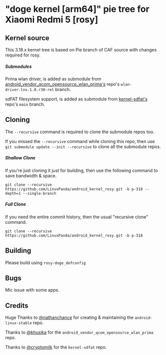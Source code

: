 # "doge kernel [arm64]" pie tree for Xiaomi Redmi 5 [rosy]

## Kernel source
This 3.18.x kernel tree is based on Pie branch of CAF source with changes required for rosy.

##### Submodules
Prima wlan driver, is added as submodule from [android_vendor_qcom_opensource_wlan_prima's](https://github.com/khusika/android_vendor_qcom_opensource_wlan_prima) repo's `wlan-driver.lnx.1.0.r30-rel` branch.

sdFAT filesystem support, is added as submodule from [kernel-sdfat's](https://github.com/cryptomilk/kernel-sdfat) repo's `main` branch.

## Cloning
The `--recursive` command is required to clone the submodule repos too.

If you missed the `--recursive` command while cloning this repo, then use `git submodule update --init --recursive` to clone all the submodule repos.

##### Shallow Clone
If you're just cloning it just for building, then use the following command to save bandwidth & space.

`git clone --recursive https://github.com/LinuxPanda/android_kernel_rosy.git -b p-318 --depth=1 --single-branch`

##### Full Clone
If you need the entire commit history, then the usual "recursive clone" command.

`git clone --recursive https://github.com/LinuxPanda/android_kernel_rosy.git -b p-318`

## Building
Please build using `rosy-doge_defconfig`

## Bugs
Mic issue with some apps.

## Credits
Huge Thanks to [@nathanchance](https://github.com/nathanchance) for creating & maintaining the `android-linux-stable` repo.

Thanks to [@khusika](https://github.com/khusika) for the `android_vendor_qcom_opensource_wlan_prima` repo.

Thanks to [@cryptomilk](https://github.com/cryptomilk) for the `kernel-sdfat` repo.
